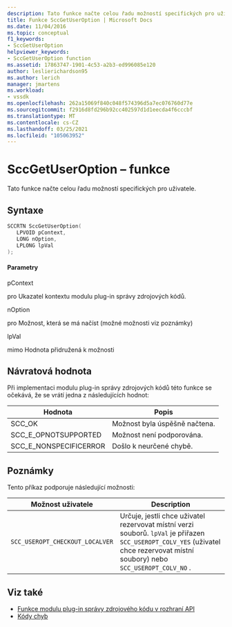 ```yaml
---
description: Tato funkce načte celou řadu možností specifických pro uživatele.
title: Funkce SccGetUserOption | Microsoft Docs
ms.date: 11/04/2016
ms.topic: conceptual
f1_keywords:
- SccGetUserOption
helpviewer_keywords:
- SccGetUserOption function
ms.assetid: 17863747-1901-4c53-a2b3-ed996085e120
author: leslierichardson95
ms.author: lerich
manager: jmartens
ms.workload:
- vssdk
ms.openlocfilehash: 262a15069f840c048f574396d5a7ec076760d77e
ms.sourcegitcommit: f2916d8fd296b92cc402597d1d1eecda4f6cccbf
ms.translationtype: MT
ms.contentlocale: cs-CZ
ms.lasthandoff: 03/25/2021
ms.locfileid: "105063952"
---
```

# <a name="sccgetuseroption-function"></a>SccGetUserOption – funkce
Tato funkce načte celou řadu možností specifických pro uživatele.

## <a name="syntax"></a>Syntaxe

```cpp
SCCRTN SccGetUserOption(
   LPVOID pContext,
   LONG nOption,
   LPLONG lpVal
);
```

#### <a name="parameters"></a>Parametry
 pContext

pro Ukazatel kontextu modulu plug-in správy zdrojových kódů.

 nOption

pro Možnost, která se má načíst (možné možnosti viz poznámky)

 lpVal

mimo Hodnota přidružená k možnosti

## <a name="return-value"></a>Návratová hodnota
 Při implementaci modulu plug-in správy zdrojových kódů této funkce se očekává, že se vrátí jedna z následujících hodnot:

|Hodnota|Popis|
|-----------|-----------------|
|SCC_OK|Možnost byla úspěšně načtena.|
|SCC_E_OPNOTSUPPORTED|Možnost není podporována.|
|SCC_E_NONSPECIFICERROR|Došlo k neurčené chybě.|

## <a name="remarks"></a>Poznámky
 Tento příkaz podporuje následující možnosti:

|Možnost uživatele|Description|
|-----------------|-----------------|
|`SCC_USEROPT_CHECKOUT_LOCALVER`|Určuje, jestli chce uživatel rezervovat místní verzi souborů. `lpVal` je přiřazen `SCC_USEROPT_COLV_YES` (uživatel chce rezervovat místní soubory) nebo `SCC_USEROPT_COLV_NO` .|

## <a name="see-also"></a>Viz také
- [Funkce modulu plug-in správy zdrojového kódu v rozhraní API](../extensibility/source-control-plug-in-api-functions.md)
- [Kódy chyb](../extensibility/error-codes.md)
